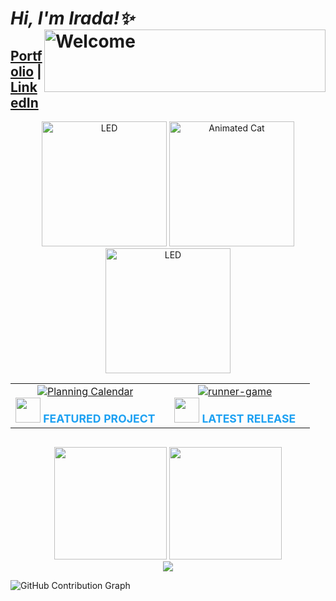 <h1>
  <i>Hi, I'm Irada!✨ </i>
  <img   src="https://media4.giphy.com/media/v1.Y2lkPTc5MGI3NjExdTlmeGdyb3p2azZza2ljY25oZWFmcHE2aTN4d2RyejgwMmxteWFjcyZlcD12MV9pbnRlcm5hbF9naWZfYnlfaWQmY3Q9Zw/XCxjzveGa47DOd8zuq/giphy.gif" width="450" height="100" align="right" alt="Welcome" />
</h1>

<h2>
    <a href="https://ira4a.github.io/Website/">Portfolio</a> | <a href="https://www.linkedin.com/in/irada-alasgarova-74a56826a/">LinkedIn</a>
</h2>

<div align="center">
    <img src="https://media1.giphy.com/media/v1.Y2lkPTc5MGI3NjExanhnZzd4cnlmNWoybGpjNXN1a21jM3I1YzV1bm03MWRicGcxbHoweiZlcD12MV9pbnRlcm5hbF9naWZfYnlfaWQmY3Q9Zw/pOSC6UTcLFUKJ17iPb/giphy.gif"  width="200"  alt="LED" />
    <img src="https://media.giphy.com/media/JIX9t2j0ZTN9S/giphy.gif"  width="200"  alt="Animated Cat" />
    <img src="https://media1.giphy.com/media/v1.Y2lkPTc5MGI3NjExanhnZzd4cnlmNWoybGpjNXN1a21jM3I1YzV1bm03MWRicGcxbHoweiZlcD12MV9pbnRlcm5hbF9naWZfYnlfaWQmY3Q9Zw/pOSC6UTcLFUKJ17iPb/giphy.gif"  width="200"  alt="LED" />
</div>

<table align="center" style="margin-bottom: 30px;">
  <tr>
    <td align="center" width="50%">
      <a href="https://github.com/Ira4a/Planning-calendar" target="_blank" rel="noopener noreferrer">
        <img
          src="https://github-readme-stats.vercel.app/api/pin/?username=Ira4a&repo=Planning-calendar&theme=react&bg_color=0d1117&title_color=1da1f2&text_color=ffffff&icon_color=1da1f2&border_color=1da1f2"
          alt="Planning Calendar"
        />
      </a>
      <br />
      <img src="https://media3.giphy.com/media/v1.Y2lkPTc5MGI3NjExbHJvMW5mdGRzeGI3YnY5ZXB6eGloZzl0ZzVtMG1rbnN1bnJnMTl3ZiZlcD12MV9pbnRlcm5hbF9naWZfYnlfaWQmY3Q9Zw/YJ85eVpdZDy7e/giphy.gif" width="40"/>
      <strong style="color:#1da1f2; font-size: 1.1em;">FEATURED PROJECT</strong>
      <br />
    </td>
    <td align="center" width="50%">
      <a href="https://github.com/Ira4a/runner-game" target="_blank" rel="noopener noreferrer">
        <img
          src="https://github-readme-stats.vercel.app/api/pin/?username=Ira4a&repo=runner-game&theme=react&bg_color=0d1117&title_color=1da1f2&text_color=ffffff&icon_color=1da1f2&border_color=1da1f2"
          alt="runner-game"
        />
      </a>
      <br />
      <img src="https://media1.giphy.com/media/v1.Y2lkPTc5MGI3NjExbWx3bHRjeGFwa3QzZGw5b3l5dG9qb204NzM1N3NnbzduYTY4anViaCZlcD12MV9pbnRlcm5hbF9naWZfYnlfaWQmY3Q9Zw/VCyJwT1DZEWyqU95oS/giphy.gif" width="40"/>
      <strong style="color:#1da1f2; font-size: 1.1em;">LATEST RELEASE</strong>
      <br />
    </td>
  </tr>
</table>

<div align="center">
  <img height="180em" src="https://github-readme-stats.vercel.app/api?username=Ira4a&show_icons=true&theme=react&bg_color=0d1117&hide_border=true&icon_color=1da1f2&title_color=1da1f2" />
  <img height="180em" src="https://github-readme-stats.vercel.app/api/top-langs/?username=Ira4a&layout=compact&theme=react&bg_color=0d1117&hide_border=true&title_color=1da1f2" />
</div>

<div align="center">
  <img src="https://streak-stats.demolab.com?user=Ira4a&theme=react&background=0d1117&border=1da1f2&stroke=1da1f2&ring=1da1f2&fire=1da1f2&currStreakNum=ffffff&sideNums=ffffff&currStreakLabel=ffffff&sideLabels=ffffff&dates=ffffff" />
</div>

 ![GitHub Contribution Graph](https://github-readme-activity-graph.vercel.app/graph?username=Ira4a&theme=react-dark&bg_color=0d1117&hide_border=true&area=true&area_color=1da1f2)
